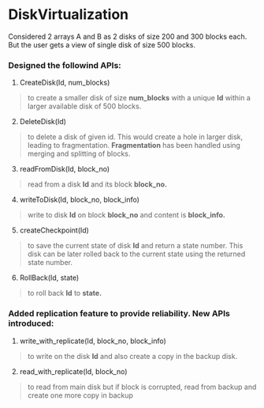 # DiskVirtualization

Considered 2 arrays A and B as 2 disks of size 200 and 300 blocks each. But the user gets a view of single disk of size 500 blocks. <br />

### Designed the followind APIs:
1. CreateDisk(Id, num_blocks)
> to create a smaller disk of size **num_blocks** with a unique **Id** within a larger available disk of 500 blocks.
2. DeleteDisk(Id)
> to delete a disk of given id. This would create a hole in larger disk, leading to fragmentation. **Fragmentation** has been handled using merging and splitting of blocks.
3. readFromDisk(Id, block_no)
> read from a disk **Id** and its block **block_no.**
4. writeToDisk(Id, block_no, block_info)
> write to disk **Id** on block **block_no** and content is **block_info.**
5. createCheckpoint(Id)
> to save the current state of disk **Id** and return a state number. This disk can be later rolled back to the current state using the returned state number.
6. RollBack(Id, state)
> to roll back **Id** to **state.**

### Added replication feature to provide reliability. New APIs introduced:

1. write_with_replicate(Id, block_no, block_info)
> to write on the disk **Id** and also create a copy in the backup disk. 
2. read_with_replicate(Id, block_no)
> to read from main disk but if block is corrupted, read from backup and create one more copy in backup
